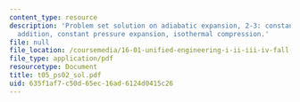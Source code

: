 ```yaml
---
content_type: resource
description: 'Problem set solution on adiabatic expansion, 2-3: constant volume heat
  addition, constant pressure expansion, isothermal compression.'
file: null
file_location: /coursemedia/16-01-unified-engineering-i-ii-iii-iv-fall-2005-spring-2006/635f1af7c50d65ec16ad6124d0415c26_t05_ps02_sol.pdf
file_type: application/pdf
resourcetype: Document
title: t05_ps02_sol.pdf
uid: 635f1af7-c50d-65ec-16ad-6124d0415c26
---
```

